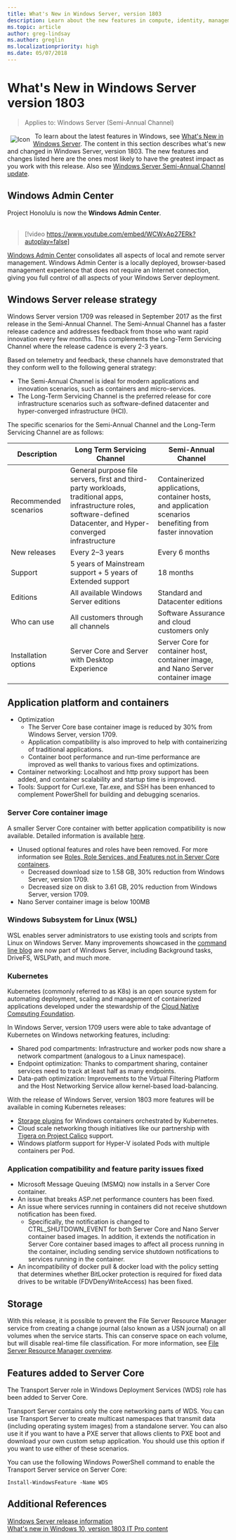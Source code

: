 ```yaml
---
title: What's New in Windows Server, version 1803
description: Learn about the new features in compute, identity, management, automation, networking, security, and storage in Windows Server, version 1803.
ms.topic: article
author: greg-lindsay
ms.author: greglin
ms.localizationpriority: high
ms.date: 05/07/2018
---
```


# What's New in Windows Server version 1803

>Applies to: Windows Server (Semi-Annual Channel)

<img src=../media/landing-icons/new.png style='float:left; padding:.5em;' alt=Icon showing a newspaper>&nbsp;To learn about the latest features in Windows, see [What's New in Windows Server](whats-new-in-windows-server.md). The content in this section describes what's new and changed in Windows Server, version 1803. The new features and changes listed here are the ones most likely to have the greatest impact as you work with this release. Also see [Windows Server Semi-Annual Channel update](https://cloudblogs.microsoft.com/windowsserver/2018/03/29/windows-server-semi-annual-channel-update/).

## Windows Admin Center

Project Honolulu is now the **Windows Admin Center**.
<br>&nbsp;
> [!video https://www.youtube.com/embed/WCWxAp27ERk?autoplay=false]

[Windows Admin Center](../manage/windows-admin-center/overview.md) consolidates all aspects of local and remote server management. Windows Admin Center is a locally deployed, browser-based management experience that does not require an Internet connection, giving you full control of all aspects of your Windows Server deployment.

## Windows Server release strategy

Windows Server version 1709 was released in September 2017 as the first release in the Semi-Annual Channel. The Semi-Annual Channel has a faster release cadence and addresses feedback from those who want rapid innovation every few months. This complements the Long-Term Servicing Channel where the release cadence is every 2-3 years.

Based on telemetry and feedback, these channels have demonstrated that they conform well to the following general strategy:
- The Semi-Annual Channel is ideal for modern applications and innovation scenarios, such as containers and micro-services.
- The Long-Term Servicing Channel is the preferred release for core infrastructure scenarios such as software-defined datacenter and hyper-converged infrastructure (HCI).

The specific scenarios for the Semi-Annual Channel and the Long-Term Servicing Channel are as follows:

| Description | Long Term Servicing Channel | Semi-Annual Channel |
|--|--|--|
| Recommended scenarios | General purpose file servers, first and third-party workloads, traditional apps, infrastructure roles, software-defined Datacenter, and Hyper-converged infrastructure | Containerized applications, container hosts, and application scenarios benefiting from faster innovation |
| New releases | Every 2–3 years | Every 6 months |
| Support | 5 years of Mainstream support + 5 years of Extended support | 18 months |
| Editions | All available Windows Server editions | Standard and Datacenter editions |
| Who can use | All customers through all channels | Software Assurance and cloud customers only |
| Installation options | Server Core and Server with Desktop Experience | Server Core for container host, container image, and Nano Server container image |

## Application platform and containers

- Optimization
    - The Server Core base container image is reduced by 30% from Windows Server, version 1709.
    - Application compatibility is also improved to help with containerizing of traditional applications.
    - Container boot performance and run-time performance are improved as well thanks to various fixes and optimizations.
- Container networking: Localhost and http proxy support has been added, and container scalability and startup time is improved.
- Tools: Support for Curl.exe, Tar.exe, and SSH has been enhanced to complement PowerShell for building and debugging scenarios.

### Server Core container image

A smaller Server Core container with better application compatibility is now available. Detailed information is available [here](https://techcommunity.microsoft.com/t5/virtualization/bg-p/Virtualization).

- Unused optional features and roles have been removed. For more information see [Roles, Role Services, and Features not in Server Core containers](../administration/server-core/server-core-container-removed-roles.md).
    - Decreased download size to 1.58 GB, 30% reduction from Windows Server, version 1709.
    - Decreased size on disk to 3.61 GB, 20% reduction from Windows Server, version 1709.
- Nano Server container image is below 100MB

### Windows Subsystem for Linux (WSL)

WSL enables server administrators to use existing tools and scripts from Linux on Windows Server. Many improvements showcased in the [command line blog](https://devblogs.microsoft.com/commandline/tag/wsl/) are now part of Windows Server, including Background tasks, DriveFS, WSLPath, and much more.

### Kubernetes

Kubernetes (commonly referred to as K8s) is an open source system for automating deployment, scaling and management of containerized applications developed under the stewardship of the [Cloud Native Computing Foundation](https://www.cncf.io).

In Windows Server, version 1709 users were able to take advantage of Kubernetes on Windows networking features, including:
- Shared pod compartments: Infrastructure and worker pods now share a network compartment (analogous to a Linux namespace).
- Endpoint optimization: Thanks to compartment sharing, container services need to track at least half as many endpoints.
- Data-path optimization: Improvements to the Virtual Filtering Platform and the Host Networking Service allow kernel-based load-balancing.

With the release of Windows Server, version 1803 more features will be available in coming Kubernetes releases:
- [Storage plugins](https://github.com/Microsoft/K8s-Storage-Plugins) for Windows containers orchestrated by Kubernetes.
- Cloud scale networking though initiatives like our partnership with [Tigera on Project Calico](https://cloudblogs.microsoft.com/windowsserver/2017/12/07/securing-modernized-apps-and-simplified-networking-on-windows-with-calico/) support.
- Windows platform support for Hyper-V isolated Pods with multiple containers per Pod.

### Application compatibility and feature parity issues fixed

- Microsoft Message Queuing (MSMQ) now installs in a Server Core container.
- An issue that breaks ASP.net performance counters has been fixed.
- An issue where services running in containers did not receive shutdown notification has been fixed.
    - Specifically, the notification is changed to CTRL_SHUTDOWN_EVENT for both Server Core and Nano Server container based images. In addition, it extends the notification in Server Core container based images to affect all process running in the container, including sending service shutdown notifications to services running in the container.
- An incompatibility of docker pull & docker load with the policy setting that determines whether BitLocker protection is required for fixed data drives to be writable (FDVDenyWriteAccess) has been fixed.

## Storage

With this release, it is possible to prevent the File Server Resource Manager service from creating a change journal (also known as a USN journal) on all volumes when the service starts. This can conserve space on each volume, but will disable real-time file classification. For more information, see [File Server Resource Manager overview](../storage/fsrm/fsrm-overview.md).

## Features added to Server Core

The Transport Server role in Windows Deployment Services (WDS) role has been added to Server Core.

Transport Server contains only the core networking parts of WDS. You can use Transport Server to create multicast namespaces that transmit data (including operating system images) from a standalone server. You can also use it if you want to have a PXE server that allows clients to PXE boot and download your own custom setup application. You should use this option if you want to use either of these scenarios.

You can use the following Windows PowerShell command to enable the Transport Server service on Server Core:

```
Install-WindowsFeature -Name WDS
```

## Additional References

[Windows Server release information](./windows-server-release-info.md)<br>
[What's new in Windows 10, version 1803 IT Pro content](/windows/whats-new/whats-new-windows-10-version-1803)
